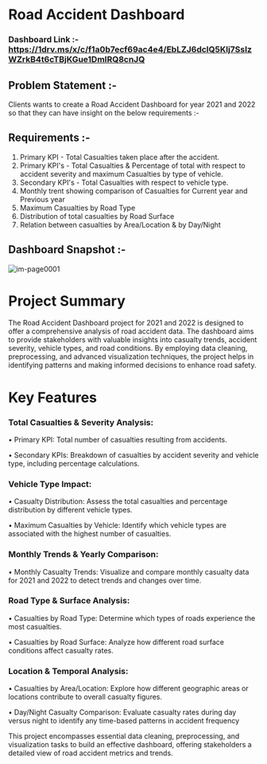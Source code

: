 # Road Accident Dashboard

### Dashboard Link :- https://1drv.ms/x/c/f1a0b7ecf69ac4e4/EbLZJ6dclQ5Klj7SsIzWZrkB4t6cTBjKGue1DmIRQ8cnJQ

## Problem Statement :-
Clients wants to create a Road Accident Dashboard for year 2021 and 2022 so that they can have insight on the below requirements :-

## Requirements :-  
1. Primary KPI - Total Casualties taken place after the accident.
2. Primary KPI's - Total Casualties & Percentage of total with respect to accident severity and maximum Casualties by type of vehicle.
3. Secondary KPI's - Total Casualties with respect to vehicle type.
4. Monthly trent showing comparison of Casualties for Current year and Previous year
5. Maximum Casualties by Road Type 
6. Distribution of total casualties by Road Surface
7. Relation between casualties by Area/Location & by Day/Night

## Dashboard Snapshot :-
![im-page0001](https://github.com/kishmeet96/Test/assets/105632928/5ea852bb-2649-440c-a1ff-089537bf114a)

# Project Summary
The Road Accident Dashboard project for 2021 and 2022 is designed to offer a comprehensive analysis of road accident data. The dashboard aims to provide stakeholders with valuable insights into casualty trends, accident severity, vehicle types, and road conditions. By employing data cleaning, preprocessing, and advanced visualization techniques, the project helps in identifying patterns and making informed decisions to enhance road safety.

# Key Features 
### Total Casualties & Severity Analysis:
• Primary KPI: Total number of casualties resulting from accidents.


• Secondary KPIs: Breakdown of casualties by accident severity and vehicle type, including percentage calculations.

### Vehicle Type Impact:
• Casualty Distribution: Assess the total casualties and percentage distribution by different vehicle types.


• Maximum Casualties by Vehicle: Identify which vehicle types are associated with the highest number of casualties.

### Monthly Trends & Yearly Comparison:
• Monthly Casualty Trends: Visualize and compare monthly casualty data for 2021 and 2022 to detect trends and changes over time.

### Road Type & Surface Analysis:
• Casualties by Road Type: Determine which types of roads experience the most casualties.


• Casualties by Road Surface: Analyze how different road surface conditions affect casualty rates.

### Location & Temporal Analysis:
• Casualties by Area/Location: Explore how different geographic areas or locations contribute to overall casualty figures.


• Day/Night Casualty Comparison: Evaluate casualty rates during day versus night to identify any time-based patterns in accident frequency 


This project encompasses essential data cleaning, preprocessing, and visualization tasks to build an effective dashboard, offering stakeholders a detailed view of road accident metrics and trends.
